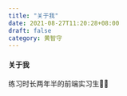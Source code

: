 ```yaml
---
title: "关于我"
date: 2021-08-27T11:20:28+08:00
draft: false
category: 黄智守
---
```




#### 关于我

练习时长两年半的前端实习生🙎‍♂️